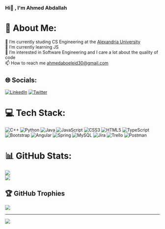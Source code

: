 ### Hi👋 , I'm Ahmed Abdallah

# 💫 About Me:
🔭 I’m currently studing CS Engineering at the [Alexandria University](https://www.alexu.edu.eg/)<br>🌱 I’m currently learning JS<br>🤝 I’m interested in Software Engineering and I care a lot about the quality of code<br>📫 How to reach me [ahmedaboeleid30@gmail.com](ahmedaboeleid30@gmail.com)<br>


## 🌐 Socials:
[![LinkedIn](https://img.shields.io/badge/LinkedIn-%230077B5.svg?logo=linkedin&logoColor=white)](https://linkedin.com/in/ahmed-aboeleid-6301351b1) [![Twitter](https://img.shields.io/badge/Twitter-%231DA1F2.svg?logo=Twitter&logoColor=white)](https://twitter.com/@abo_el3id) 

# 💻 Tech Stack:
![C++](https://img.shields.io/badge/c++-%2300599C.svg?style=plastic&logo=c%2B%2B&logoColor=white) ![Python](https://img.shields.io/badge/python-3670A0?style=plastic&logo=python&logoColor=ffdd54) ![Java](https://img.shields.io/badge/java-%23ED8B00.svg?style=plastic&logo=java&logoColor=white) ![JavaScript](https://img.shields.io/badge/javascript-%23323330.svg?style=plastic&logo=javascript&logoColor=%23F7DF1E) ![CSS3](https://img.shields.io/badge/css3-%231572B6.svg?style=plastic&logo=css3&logoColor=white) ![HTML5](https://img.shields.io/badge/html5-%23E34F26.svg?style=plastic&logo=html5&logoColor=white) ![TypeScript](https://img.shields.io/badge/typescript-%23007ACC.svg?style=plastic&logo=typescript&logoColor=white) ![Bootstrap](https://img.shields.io/badge/bootstrap-%23563D7C.svg?style=plastic&logo=bootstrap&logoColor=white) ![Angular](https://img.shields.io/badge/angular-%23DD0031.svg?style=plastic&logo=angular&logoColor=white) ![Spring](https://img.shields.io/badge/spring-%236DB33F.svg?style=plastic&logo=spring&logoColor=white) ![MySQL](https://img.shields.io/badge/mysql-%2300f.svg?style=plastic&logo=mysql&logoColor=white) ![Jira](https://img.shields.io/badge/jira-%230A0FFF.svg?style=plastic&logo=jira&logoColor=white) ![Trello](https://img.shields.io/badge/Trello-%23026AA7.svg?style=plastic&logo=Trello&logoColor=white) ![Postman](https://img.shields.io/badge/Postman-FF6C37?style=plastic&logo=postman&logoColor=white)
# 📊 GitHub Stats:
<!-- ![](https://github-readme-stats.vercel.app/api?username=ahme2001&theme=great-gatsby&hide_border=false&include_all_commits=true&count_private=true)<br/> -->
![](https://github-readme-streak-stats.herokuapp.com/?user=ahme2001&theme=great-gatsby&hide_border=false)<br/>
![](https://github-readme-stats.vercel.app/api/top-langs/?username=ahme2001&theme=great-gatsby&hide_border=false&include_all_commits=true&count_private=true&layout=compact)

## 🏆 GitHub Trophies
![](https://github-profile-trophy.vercel.app/?username=ahme2001&theme=chalk&no-frame=false&no-bg=false&margin-w=4)

---
[![](https://visitcount.itsvg.in/api?id=ahme2001&icon=5&color=0)](https://visitcount.itsvg.in)
